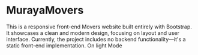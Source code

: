 # MurayaMovers
This is a responsive front-end Movers website built entirely with Bootstrap. It showcases a clean and modern design, focusing on layout and user interface. Currently, the project includes no backend functionality—it's a static front-end implementation. On light Mode
